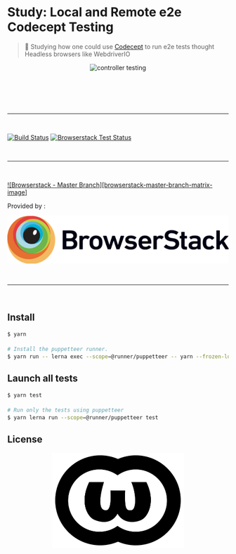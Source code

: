 # Study: Local and Remote e2e Codecept Testing

> :microscope: Studying how one could use [Codecept](https://codecept.io/) to run e2e tests thought Headless browsers like WebdriverIO

<p align=center>
<img alt="controller testing" width=777 src=https://i.makeagif.com/media/11-24-2016/aamCBF.gif>
</p>

<br>
<br>

<br>
<br>

---

<br>

[![Build Status][travis-image]][travis-url]
[![Browserstack Test Status][browserstack-master-branch-status-image]][browserstack-master-branch-url]


<br>

---

<br>

[![Browserstack - Master Branch][browserstack-master-branch-matrix-image]][browserstack-master-branch-url]

Provided by :

<p align=center>
  <a href="https://www.browserstack.com" title="BrowserStack">
  <picture>
    <source srcset="./.github/Browserstack-logo.svg" type="image/svg+xml">
    <img src="./.github/Browserstack-logo@2x.png" alt="Browserstack">
  </picture>
  </a>
</p>

<br>

---

<br>



## Install

```sh
$ yarn

# Install the puppetteer runner.
$ yarn run -- lerna exec --scope=@runner/puppetteer -- yarn --frozen-lockfile
```

## Launch all tests

```sh
$ yarn test

# Run only the tests using puppetteer
$ yarn lerna run --scope=@runner/puppetteer test
```


## License

<p align=center>
<a href="./LICENSE"><img alt="licence logo" width=300 src=./.github/WTFPL_logo.svg></a>
</p>


[travis-url]: https://travis-ci.com/douglasduteil/study-local-and-remote-e2e-codecept-testing
[travis-image]: https://travis-ci.com/douglasduteil/study-local-and-remote-e2e-codecept-testing.svg?branch=master
[browserstack-master-branch-status-image]: https://www.browserstack.com/automate/badge.svg?badge_key=N2plV25FallBa3VQT0xEemozV0daSVZPeHpERjVkNTl2T3NpeStHKysrdz0tLVZocFRHYnpYSUlmY21QRFBqTWJId2c9PQ==--da848815d483bb178fa8b7423cb47307371e35ca
[browserstack-master-branch-url]: https://www.browserstack.com/automate/public-build/N2plV25FallBa3VQT0xEemozV0daSVZPeHpERjVkNTl2T3NpeStHKysrdz0tLVZocFRHYnpYSUlmY21QRFBqTWJId2c9PQ==--da848815d483bb178fa8b7423cb47307371e35ca
